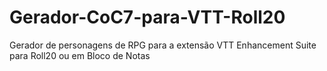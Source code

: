 # Gerador-CoC7-para-VTT-Roll20
Gerador de personagens de RPG para a extensão  VTT Enhancement Suite para Roll20 ou em Bloco de Notas
